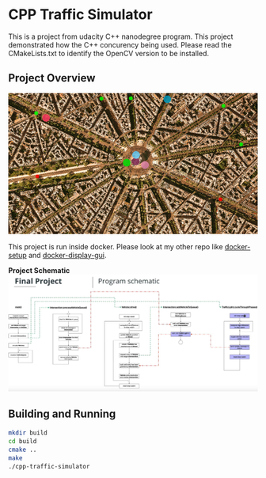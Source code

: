 # CPP Traffic Simulator

This is a project from udacity C++ nanodegree program. This project demonstrated how the C++ concurency being used. Please read the CMakeLists.txt to identify the OpenCV version to be installed.  

## Project Overview

![img](img/cpp-traffic-simulator.png)

This project is run inside docker. Please look at my other repo like [docker-setup](https://github.com/BruceChanJianLe/docker-setup) and [docker-display-gui](https://github.com/BruceChanJianLe/docker-display-gui).

**Project Schematic**
![img](img/schematic.png)

## Building and Running
```bash
mkdir build
cd build
cmake ..
make
./cpp-traffic-simulator
```
